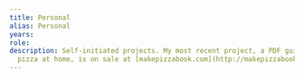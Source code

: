 ```yaml
---
title: Personal
alias: Personal
years: 
role: 
description: Self-initiated projects. My most recent project, a PDF guide to making
  pizza at home, is on sale at [makepizzabook.com](http://makepizzabook.com).
---
```


